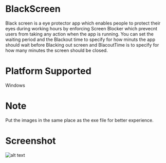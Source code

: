 # BlackScreen

Black screen is a eye protector app which enables people to protect their eyes during working hours by enforcing Screen Blocker which prevecnt users from taking any action when the app is running. You can set the waiting period and the Blackout time to specify for how minuts the app should wait before Blacking out screen and BlacoutTime is to specify for how many minutes the screen should be closed.

# Platform Supported
Windows

# Note
Put the images in the same place as the exe file for better experience.

# Screenshot
![alt text]([http://url/to/img.png](https://github.com/Sudo-Hero/BlackScreen/blob/main/Snap.PNG)https://github.com/Sudo-Hero/BlackScreen/blob/main/Snap.PNG?raw=true)
